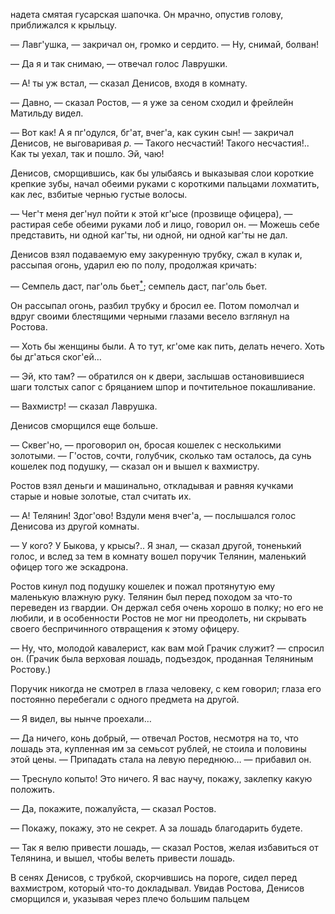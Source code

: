надета смятая гусарская шапочка. Он мрачно, опустив голову, приближался к крыльцу.

— Лавг'ушка, — закричал он, громко и сердито. — Ну, снимай, болван!

— Да я и так снимаю, — отвечал голос Лаврушки.

— А! ты уж встал, — сказал Денисов, входя в комнату.

— Давно, — сказал Ростов, — я уже за сеном сходил и фрейлейн Матильду видел.

— Вот как! А я пг'одулся, бг'ат, вчег'а, как сукин сын! — закричал Денисов, не выговаривая *р.* — Такого несчастий! Такого несчастия!.. Как ты уехал, так и пошло. Эй, чаю!

Денисов, сморщившись, как бы улыбаясь и выказывая слои короткие крепкие зубы, начал обеими руками с короткими пальцами лохматить, как лес, взбитые чернью густые волосы.

— Чег'т меня дег'нул пойти к этой кг'ысе (прозвище офицера), — растирая себе обеими руками лоб и лицо, говорил он. — Можешь себе представить, ни одной каг'ты, ни одной, ни одной каг'ты не дал.

Денисов взял подаваемую ему закуренную трубку, сжал в кулак и, рассыпая огонь, ударил ею по полу, продолжая кричать:

— Семпель даст, паг'оль бьет[<sup>\*</sup>](#c_92); семпель даст, паг'оль бьет.

Он рассыпал огонь, разбил трубку и бросил ее. Потом помолчал и вдруг своими блестящими черными глазами весело взглянул на Ростова.

— Хоть бы женщины были. А то тут, кг'оме как пить, делать нечего. Хоть бы дг'аться ског'ей…

— Эй, кто там? — обратился он к двери, заслышав остановившиеся шаги толстых сапог с бряцанием шпор и почтительное покашливание.

— Вахмистр! — сказал Лаврушка.

Денисов сморщился еще больше.

— Сквег'но, — проговорил он, бросая кошелек с несколькими золотыми. — Г'остов, сочти, голубчик, сколько там осталось, да сунь кошелек под подушку, — сказал он и вышел к вахмистру.

Ростов взял деньги и машинально, откладывая и равняя кучками старые и новые золотые, стал считать их.

— А! Телянин! Здог'ово! Вздули меня вчег'а, — послышался голос Денисова из другой комнаты.

— У кого? У Быкова, у крысы?.. Я знал, — сказал другой, тоненький голос, и вслед за тем в комнату вошел поручик Телянин, маленький офицер того же эскадрона.

Ростов кинул под подушку кошелек и пожал протянутую ему маленькую влажную руку. Телянин был перед походом за что-то переведен из гвардии. Он держал себя очень хорошо в полку; но его не любили, и в особенности Ростов не мог ни преодолеть, ни скрывать своего беспричинного отвращения к этому офицеру.

— Ну, что, молодой кавалерист, как вам мой Грачик служит? — спросил он. (Грачик была верховая лошадь, подъездок, проданная Теляниным Ростову.)

Поручик никогда не смотрел в глаза человеку, с кем говорил; глаза его постоянно перебегали с одного предмета на другой.

— Я видел, вы нынче проехали…

— Да ничего, конь добрый, — отвечал Ростов, несмотря на то, что лошадь эта, купленная им за семьсот рублей, не стоила и половины этой цены. — Припадать стала на левую переднюю… — прибавил он.

— Треснуло копыто! Это ничего. Я вас научу, покажу, заклепку какую положить.

— Да, покажите, пожалуйста, — сказал Ростов.

— Покажу, покажу, это не секрет. А за лошадь благодарить будете.

— Так я велю привести лошадь, — сказал Ростов, желая избавиться от Телянина, и вышел, чтобы велеть привести лошадь.

В сенях Денисов, с трубкой, скорчившись на пороге, сидел перед вахмистром, который что-то докладывал. Увидав Ростова, Денисов сморщился и, указывая через плечо большим пальцем

